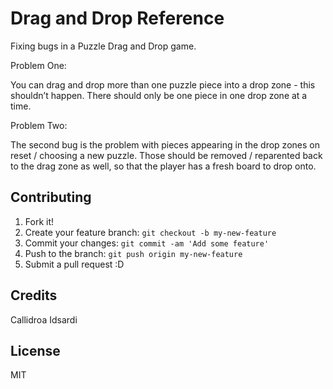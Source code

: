 # Drag and Drop Reference

Fixing bugs in a Puzzle Drag and Drop game. 

Problem One:

You can drag and drop more than one puzzle piece into a drop zone - this shouldn’t happen. There should only be one piece in one drop zone at a time.

Problem Two: 

The second bug is the problem with pieces appearing in the drop zones on reset / choosing a new puzzle. Those should be removed / reparented back to the drag zone as well, so that the player has a fresh board to drop onto.



## Contributing

1. Fork it!
2. Create your feature branch: `git checkout -b my-new-feature`
3. Commit your changes: `git commit -am 'Add some feature'`
4. Push to the branch: `git push origin my-new-feature`
5. Submit a pull request :D

## Credits

Callidroa Idsardi 

## License
MIT
